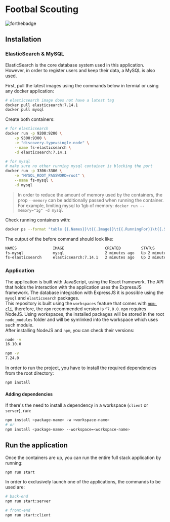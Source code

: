 # Footbal Scouting

![forthebadge](https://forthebadge.com/images/badges/built-with-love.svg)

## Installation

### ElasticSearch & MySQL

ElasticSearch is the core database system used in this application. However, in order to register users and keep their data, a MySQL is also used.

First, pull the latest images using the commands below in termial or using any docker application:

```sh
# elasticsearch image does not have a latest tag
docker pull elasticsearch:7.14.1
docker pull mysql
```

Create both containers:

```sh
# for elasticsearch
docker run -p 9200:9200 \
    -p 9300:9300 \
    -e "discovery.type=single-node" \
    --name fs-elasticsearch \
    -d elasticsearch:7.14.1

# for mysql
# make sure no other running mysql container is blocking the port
docker run -p 3306:3306 \
    -e "MYSQL_ROOT_PASSWORD=root" \
    --name fs-mysql \
    -d mysql
```

> In order to reduce the amount of memory used by the containers, the prop `--memory` can be additionally passed when running the container.  
> For example, limiting mysql to 1gb of memory:
> `docker run --memory="1g" -d mysql`

Check running containers with:

```sh
docker ps --format "table {{.Names}}\t{{.Image}}\t{{.RunningFor}}\t{{.Status}}"
```

The output of the before command should look like:

```sh
NAMES                IMAGE                  CREATED         STATUS
fs-mysql             mysql                  2 minutes ago   Up 2 minutes
fs-elasticsearch     elasticsearch:7.14.1   2 minutes ago   Up 2 minutes
```

### Application

The application is built with JavaScript, using the React framework. The API that holds the interaction with the application uses the ExpressJS framework. The database integration with ExpressJS it is possible using the `mysql` and `elasticsearch` packages.  
This repository is built using the `workspaces` feature that comes with [`npm-cli`](https://docs.npmjs.com/cli/v7/using-npm/workspaces), therefore, the `npm` recommended version is `^7.0.0`. `npm` requires NodeJS. Using workspaces, the installed packages will be stored in the root `node_modules` folder and will be symlinked into the workspace which uses such module.  
After installing NodeJS and `npm`, you can check their versions:

```sh
node -v
16.10.0

npm -v
7.24.0
```

In order to run the project, you have to install the required dependencies from the root directory:

```sh
npm install
```

#### Adding dependencies

If there's the need to install a dependency in a workspace (`client` or `server`), run:

```sh
npm install <package-name> -w <workspace-name>
# or
npm install <package-name> --workspace=<workspace-name>
```

## Run the application

Once the containers are up, you can run the entire full stack application by running:

```sh
npm run start
```

In order to exclusively launch one of the applications, the commands to be used are:

```sh
# back-end
npm run start:server

# front-end
npm run start:client
```
